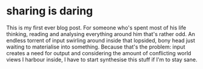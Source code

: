 # sharing is daring #

This is my first ever blog post. For someone who's spent most of his life thinking, reading and analysing everything around him that's rather odd. An endless torrent of input swirling around inside that lopsided, bony head just waiting to materialise into something. Because that's the problem: input creates a need for output and considering the amount of conflicting world views I harbour inside, I have to start synthesise this stuff if I'm to stay sane.